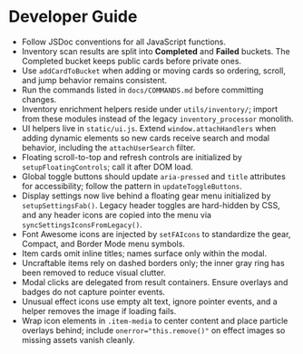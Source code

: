 # Developer Guide

- Follow JSDoc conventions for all JavaScript functions.
- Inventory scan results are split into **Completed** and **Failed** buckets.
  The Completed bucket keeps public cards before private ones.
- Use `addCardToBucket` when adding or moving cards so ordering, scroll,
  and jump behavior remains consistent.
- Run the commands listed in `docs/COMMANDS.md` before committing changes.
- Inventory enrichment helpers reside under `utils/inventory/`; import from these
  modules instead of the legacy `inventory_processor` monolith.
- UI helpers live in `static/ui.js`. Extend `window.attachHandlers` when adding dynamic elements so new cards receive search and modal behavior, including the `attachUserSearch` filter.
- Floating scroll-to-top and refresh controls are initialized by `setupFloatingControls`; call it after DOM load.
- Global toggle buttons should update `aria-pressed` and `title` attributes for
  accessibility; follow the pattern in `updateToggleButtons`.
- Display settings now live behind a floating gear menu initialized by `setupSettingsFab()`.
  Legacy header toggles are hard-hidden by CSS, and any header icons are copied into the menu via `syncSettingsIconsFromLegacy()`.
- Font Awesome icons are injected by `setFAIcons` to standardize the gear, Compact, and Border Mode menu symbols.
- Item cards omit inline titles; names surface only within the modal.
- Uncraftable items rely on dashed borders only; the inner gray ring has been removed to reduce visual clutter.
- Modal clicks are delegated from result containers. Ensure overlays and badges do not capture pointer events.
- Unusual effect icons use empty alt text, ignore pointer events, and a helper removes the image if loading fails.
- Wrap icon elements in `.item-media` to center content and place particle overlays behind; include `onerror="this.remove()"` on effect images so missing assets vanish cleanly.
